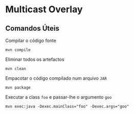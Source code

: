 # Multicast Overlay

## Comandos Úteis

Compilar o código fonte
```
mvn compile
```

Eliminar todos os artefactos
```
mvn clean
```

Empacotar o código compilado num arquivo `JAR`
```
mvn package
```
Executar a class `foo` e passar-lhe o argumento `goo`

```
mvn exec:java -Dexec.mainClass="foo" -Dexec.args="goo"
```